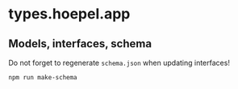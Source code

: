 # types.hoepel.app

## Models, interfaces, schema

Do not forget to regenerate `schema.json` when updating interfaces!

```
npm run make-schema
```

